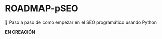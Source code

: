 # ROADMAP-pSEO

📝 Paso a paso de como empezar en el SEO programático usando Python

**EN CREACIÓN**
